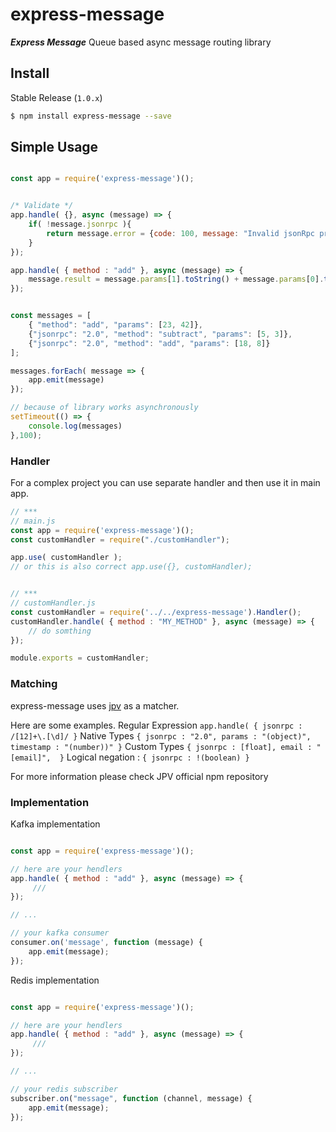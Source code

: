 
express-message
==========

***Express Message***
Queue based async message routing library


## Install

Stable Release (`1.0.x`)

```sh
$ npm install express-message --save
```


## Simple Usage

```javascript

const app = require('express-message')();


/* Validate */
app.handle( {}, async (message) => {
    if( !message.jsonrpc ){
        return message.error = {code: 100, message: "Invalid jsonRpc protocol"}
    }
});

app.handle( { method : "add" }, async (message) => {
    message.result = message.params[1].toString() + message.params[0].toString();
});


const messages = [
    { "method": "add", "params": [23, 42]},
    {"jsonrpc": "2.0", "method": "subtract", "params": [5, 3]},
    {"jsonrpc": "2.0", "method": "add", "params": [18, 8]}
];

messages.forEach( message => {
    app.emit(message)
});

// because of library works asynchronously
setTimeout(() => {
    console.log(messages)
},100);

```


### Handler

For a complex project you can use separate handler and then use it in main app.

```javascript
// ***
// main.js
const app = require('express-message')();
const customHandler = require("./customHandler");

app.use( customHandler );
// or this is also correct app.use({}, customHandler);


// ***
// customHandler.js
const customHandler = require('../../express-message').Handler();
customHandler.handle( { method : "MY_METHOD" }, async (message) => {
    // do somthing
});

module.exports = customHandler;

```



### Matching

express-message uses  [jpv](url=https://www.npmjs.com/package/jpv/) as a matcher.

Here are some examples.
Regular Expression  ``` app.handle( { jsonrpc : /[12]+\.[\d]/ } ```
Native Types ``` { jsonrpc : "2.0", params : "(object)", timestamp : "(number))" } ```
Custom Types ``` { jsonrpc : [float], email : "[email]",  } ```
Logical negation : ``` { jsonrpc : !(boolean) } ```

For more information please check JPV official npm repository


### Implementation


Kafka implementation

```javascript

const app = require('express-message')();

// here are your hendlers
app.handle( { method : "add" }, async (message) => {
     ///
});

// ...

// your kafka consumer
consumer.on('message', function (message) {
    app.emit(message);
});

```

Redis implementation

```javascript

const app = require('express-message')();

// here are your hendlers
app.handle( { method : "add" }, async (message) => {
     ///
});

// ...

// your redis subscriber
subscriber.on("message", function (channel, message) {
    app.emit(message);
});

```






